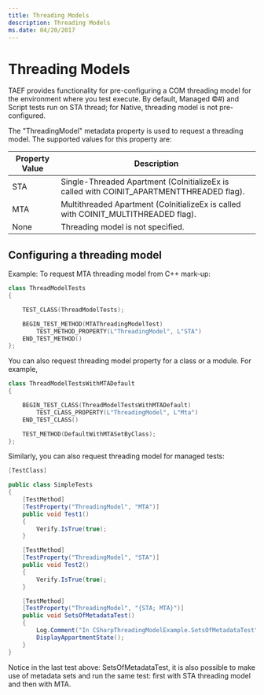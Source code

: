 ```yaml
---
title: Threading Models
description: Threading Models
ms.date: 04/20/2017
---
```


# Threading Models


TAEF provides functionality for pre-configuring a COM threading model for the environment where you test execute. By default, Managed ©\#) and Script tests run on STA thread; for Native, threading model is not pre-configured.

The "ThreadingModel" metadata property is used to request a threading model. The supported values for this property are:

| Property Value | Description                                                                               |
|----------------|-------------------------------------------------------------------------------------------|
| STA            | Single-Threaded Apartment (CoInitializeEx is called with COINIT\_APARTMENTTHREADED flag). |
| MTA            | Multithreaded Apartment (CoInitializeEx is called with COINIT\_MULTITHREADED flag).       |
| None           | Threading model is not specified.                                                         |

 

## <span id="Configuring_a_threading_model"></span><span id="configuring_a_threading_model"></span><span id="CONFIGURING_A_THREADING_MODEL"></span>Configuring a threading model


Example: To request MTA threading model from C++ mark-up:

```cpp
class ThreadModelTests
{

    TEST_CLASS(ThreadModelTests);

    BEGIN_TEST_METHOD(MTAThreadingModelTest)
        TEST_METHOD_PROPERTY(L"ThreadingModel", L"STA")
    END_TEST_METHOD()
};
```

You can also request threading model property for a class or a module. For example,

```cpp
class ThreadModelTestsWithMTADefault
{

    BEGIN_TEST_CLASS(ThreadModelTestsWithMTADefault)
        TEST_CLASS_PROPERTY(L"ThreadingModel", L"Mta")
    END_TEST_CLASS()

    TEST_METHOD(DefaultWithMTASetByClass);
};
```

Similarly, you can also request threading model for managed tests:

```csharp
[TestClass]

public class SimpleTests
{
    [TestMethod]
    [TestProperty("ThreadingModel", "MTA")]
    public void Test1()
    {
        Verify.IsTrue(true);
    }

    [TestMethod]
    [TestProperty("ThreadingModel", "STA")]
    public void Test2()
    {
        Verify.IsTrue(true);
    }

    [TestMethod]
    [TestProperty("ThreadingModel", "{STA; MTA}")]
    public void SetsOfMetadataTest()
    {
        Log.Comment("In CSharpThreadingModelExample.SetsOfMetadataTest");
        DisplayAppartmentState();
    }
}
```

Notice in the last test above: SetsOfMetadataTest, it is also possible to make use of metadata sets and run the same test: first with STA threading model and then with MTA.

 

 





